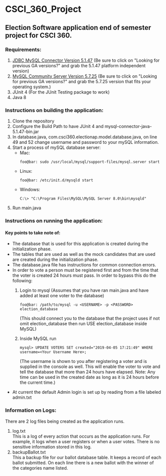 CSCI_360_Project
======
## Election Software application end of semester project for CSCI 360.

### Requirements:
1. [JDBC MySQL Connector Version 5.1.47](https://dev.mysql.com/downloads/connector/j/ "MySQL :: Download Connector/J")
   (Be sure to click on "Looking for previous GA versions?" and grab the 5.1.47 platform independent version)
2. [MySQL Community Server Version 5.7.25](https://dev.mysql.com/downloads/mysql/ "MySQL :: Download MySQL Community Server")
   (Be sure to click on "Looking for previous GA versions?" and grab the 5.7.25 version that fits your operating system.)
3. JUnit 4 (For the JUnit Testing package to work)
4. Java 8

### Instructions on building the application:
1. Clone the repository
2. Configure the Build Path to have JUnit 4 and mysql-connector-java-5.1.47-bin.jar
2. In database.java, com.csci360.electionap.model.database.java, on line 49 and 52 change username and password to your mySQL information.
3. Start a process of mySQL database server:
   - Mac:
      ```console
      foo@bar: sudo /usr/local/mysql/support-files/mysql.server start
      ```
   - Linux:
     ```console
     foo@bar: /etc/init.d/mysqld start 
     ```
   - Windows:
     ```console
     C:\> "C:\Program Files\MySQL\MySQL Server 8.0\bin\mysqld"
     ```
4. Run main.java

### Instructions on running the application:
   #### Key points to take note of:
   * The database that is used for this application is created during the initialization phase.
   * The tables that are used as well as the mock candidates that are used are created during the initialization phase.
   * The database.java file has instructions for common connection errors.
   * In order to vote a person must be registered first and from the time that the voter is created 24 hours must pass.
      In order to bypass this do the following:
     1. Login to mysql (Assumes that you have ran main.java and have added at least one voter to the database)
            
         ```console
         foo@bar: /path/to/mysql -u <USERNAME> -p <PASSWORD> election_database
         ```
         (This should connect you to the database that the project uses if not omit election_database then run USE election_database inside MySQL)
      2. Inside MySQL run 
         ```MySQL
         mysql> UPDATE VOTERS SET created="2019-04-05 17:21:49" WHERE username=<Your Username Here>;
         ```
         (The username is shown to you after registering a voter and is supplied in the console as well. This will enable the voter to vote and tell the database that more than 24 hours have elapsed. Note: Any time can be used in the created date as long as it is 24 hours before the current time.)
   * At current the default Admin login is set up by reading from a file labeled admin.txt
   
### Information on Logs:
There are 2 log files being created as the application runs.
1. log.txt  
This is a log of every action that occurs as the application runs. For example, it logs when a user registers or when a user votes. There is no sensitive information stored in this log.
2. backupBallot.txt  
This a backup file for our ballot database table. It keeps a record of each ballot submitted. On each line there is a new ballot with the winner of the categories name listed. 

